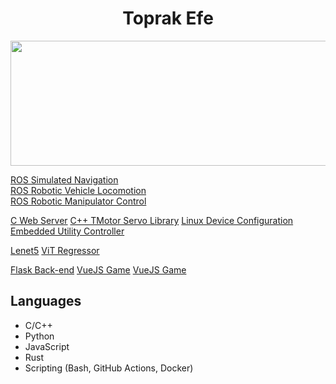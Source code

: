 <div id="header" align="center">
  <h1>Toprak Efe</h1>
  <div id="banner" height="200px" overflow="hidden">
    <img src="https://i.giphy.com/media/v1.Y2lkPTc5MGI3NjExaTB3ODgxcDJtMXR5ZnBraG14czY5ZmU2cmZyb2wxdmR0dWtvaHZzOCZlcD12MV9pbnRlcm5hbF9naWZfYnlfaWQmY3Q9Zw/A06UFEx8jxEwU/giphy.gif" height="200px" width="1600px"/>
  </div>
</div>

[ROS Simulated Navigation](https://github.com/Toprak-Efe/ros-autonomous-navigation) <br>
[ROS Robotic Vehicle Locomotion](https://github.com/Ozyegin-Planetary-Robotics-Laboratory/ares_control.git) <br>
[ROS Robotic Manipulator Control](https://github.com/Ozyegin-Planetary-Robotics-Laboratory/deimos_control.git) <br>

[C Web Server](https://github.com/Toprak-Efe/idyllib_ws)
[C++ TMotor Servo Library](https://github.com/Ozyegin-Planetary-Robotics-Laboratory/tmotorcan-cpp)
[Linux Device Configuration](https://github.com/Ozyegin-Planetary-Robotics-Laboratory/ares-service)
[Embedded Utility Controller](https://github.com/Ozyegin-Planetary-Robotics-Laboratory/phobos-uno.git)

[Lenet5](https://github.com/Toprak-Efe/lenet5example)
[ViT Regressor](https://github.com/Toprak-Efe/ViT)

[Flask Back-end](https://github.com/Ozyegin-Planetary-Robotics-Laboratory/ozurover_flask)
[VueJS Game](https://github.com/Toprak-Efe/Luminance)
[VueJS Game](https://github.com/Toprak-Efe/SpaceBox)

## Languages
- C/C++
- Python
- JavaScript
- Rust
- Scripting (Bash, GitHub Actions, Docker)
